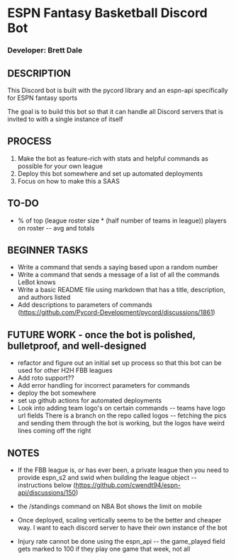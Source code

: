 # ESPN Fantasy Basketball Discord Bot
 ### **Developer: Brett Dale**

 DESCRIPTION
 -----------
This Discord bot is built with the pycord library and an espn-api specifically for ESPN fantasy sports

The goal is to build this bot so that it can handle all Discord servers that is invited to with a single instance of itself

PROCESS
-------

1. Make the bot as feature-rich with stats and helpful commands as possible for your
    own league
2. Deploy this bot somewhere and set up automated deployments 
3. Focus on how to make this a SAAS


TO-DO 
-----
- % of top (league roster size * (half number of teams in league)) players on roster -- avg and totals

BEGINNER TASKS
--------------
- Write a command that sends a saying based upon a random number
- Write a command that sends a message of a list of all the commands LeBot knows
- Write a basic README file using markdown that has a title, description, and authors listed
- Add descriptions to parameters of commands (https://github.com/Pycord-Development/pycord/discussions/1861)


FUTURE WORK - once the bot is polished, bulletproof, and well-designed
-----------
- refactor and figure out an initial set up process so that this bot can be used
    for other H2H FBB leagues
- Add roto support??
- Add error handling for incorrect parameters for commands
- deploy the bot somewhere
- set up github actions for automated deployments
- Look into adding team logo's on certain commands -- teams have logo url fields
    There is a branch on the repo called logos -- fetching the pics and sending them
    through the bot is working, but the logos have weird lines coming off the right


NOTES
-----
- If the FBB league is, or has ever been, a private league then you need to provide 
    espn_s2 and swid when building the league object -- instructions below
    (https://github.com/cwendt94/espn-api/discussions/150)

- the /standings command on NBA Bot shows the limit on mobile

- Once deployed, scaling vertically seems to be the better and cheaper way. 
    I want to each discord server to have their own instance of the bot 
- Injury rate cannot be done using the espn_api -- the game_played field gets marked to 100 if 
    they play one game that week, not all